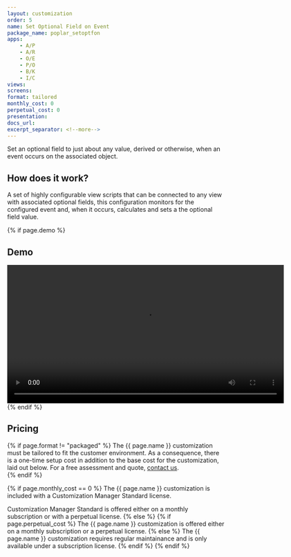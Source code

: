 ```yaml
---
layout: customization
order: 5
name: Set Optional Field on Event
package_name: poplar_setoptfon
apps:
    - A/P
    - A/R
    - O/E
    - P/O
    - B/K
    - I/C
views:
screens:
format: tailored
monthly_cost: 0
perpetual_cost: 0
presentation: 
docs_url: 
excerpt_separator: <!--more-->
---
```


Set an optional field to just about any value, derived or otherwise, when an
event occurs on the associated object.  
<!--more-->

## How does it work?

A set of highly configurable view scripts that can be connected to any view 
with associated optional fields, this configuration monitors for the 
configured event and, when it occurs, calculates and sets a the optional field
value.

{% if page.demo %}
## Demo

<video width="640" controls>
  <source src="{{ page.demo }}" type="video/mp4">
  Your browser doesn't support the video tag.
</video>
{% endif %}

## Pricing

{% if page.format != "packaged" %}
The {{ page.name }} customization must be tailored to fit the customer 
environment. As a consequence, there is a one-time setup cost in addition 
to the base cost for the customization, laid out below. For a free assessment
and quote,  <a href="mailto:chris@poplars.dev">contact us</a>.  
{% endif %}

{% if page.monthly_cost == 0 %}
The {{ page.name }} customization is included with a Customization Manager 
Standard license.  

Customization Manager Standard is offered either on a monthly 
subscription or with a perpetual license.
{% else %}
    {% if page.perpetual_cost %}
The {{ page.name }} customization is offered either on a monthly 
subscription or a perpetual license.
    {% else %}
The {{ page.name }} customization requires regular maintainance and is only
available under a subscription license.
    {% endif %}
{% endif %}
